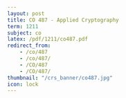 ```yaml
---
layout: post
title: CO 487 - Applied Cryptography
term: 1211
subject: co
latex: /pdf/1211/co487.pdf
redirect_from:
    - /co/487
    - /co/487/
    - /CO/487
    - /CO/487/
thumbnail: "/crs_banner/co487.jpg"
icon: lock
---
```


